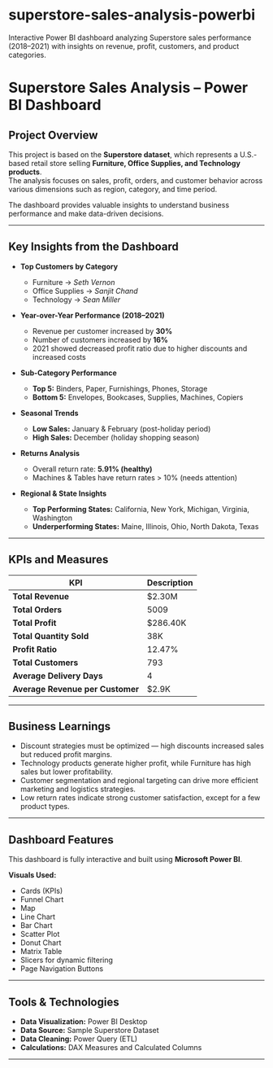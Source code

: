 # superstore-sales-analysis-powerbi

Interactive Power BI dashboard analyzing Superstore sales performance (2018–2021) with insights on revenue, profit, customers, and product categories.

# Superstore Sales Analysis – Power BI Dashboard

##  Project Overview
This project is based on the **Superstore dataset**, which represents a U.S.-based retail store selling **Furniture, Office Supplies, and Technology products**.  
The analysis focuses on sales, profit, orders, and customer behavior across various dimensions such as region, category, and time period.  

The dashboard provides valuable insights to understand business performance and make data-driven decisions.

---

##  Key Insights from the Dashboard

- **Top Customers by Category**
  - Furniture → *Seth Vernon*  
  - Office Supplies → *Sanjit Chand*  
  - Technology → *Sean Miller*

- **Year-over-Year Performance (2018–2021)**
  - Revenue per customer increased by **30%**
  - Number of customers increased by **16%**
  - 2021 showed decreased profit ratio due to higher discounts and increased costs

- **Sub-Category Performance**
  - **Top 5:** Binders, Paper, Furnishings, Phones, Storage  
  - **Bottom 5:** Envelopes, Bookcases, Supplies, Machines, Copiers  

- **Seasonal Trends**
  - **Low Sales:** January & February (post-holiday period)
  - **High Sales:** December (holiday shopping season)

- **Returns Analysis**
  - Overall return rate: **5.91% (healthy)**
  - Machines & Tables have return rates > 10% (needs attention)

- **Regional & State Insights**
  - **Top Performing States:** California, New York, Michigan, Virginia, Washington  
  - **Underperforming States:** Maine, Illinois, Ohio, North Dakota, Texas  

---

## KPIs and Measures

| KPI | Description |
|-----|--------------|
|  **Total Revenue** | $2.30M |
|  **Total Orders** | 5009 |
|  **Total Profit** | $286.40K |
|  **Total Quantity Sold** | 38K |
|  **Profit Ratio** | 12.47% |
|  **Total Customers** | 793 |
|  **Average Delivery Days** | 4 |
|  **Average Revenue per Customer** | $2.9K |

---

##  Business Learnings

- Discount strategies must be optimized — high discounts increased sales but reduced profit margins.  
- Technology products generate higher profit, while Furniture has high sales but lower profitability.  
- Customer segmentation and regional targeting can drive more efficient marketing and logistics strategies.  
- Low return rates indicate strong customer satisfaction, except for a few product types.

---

## Dashboard Features

This dashboard is fully interactive and built using **Microsoft Power BI**.

**Visuals Used:**
- Cards (KPIs)
- Funnel Chart
- Map
- Line Chart
- Bar Chart
- Scatter Plot
- Donut Chart
- Matrix Table
- Slicers for dynamic filtering
- Page Navigation Buttons

---

## Tools & Technologies

- **Data Visualization:** Power BI Desktop  
- **Data Source:** Sample Superstore Dataset  
- **Data Cleaning:** Power Query (ETL)  
- **Calculations:** DAX Measures and Calculated Columns  

---






